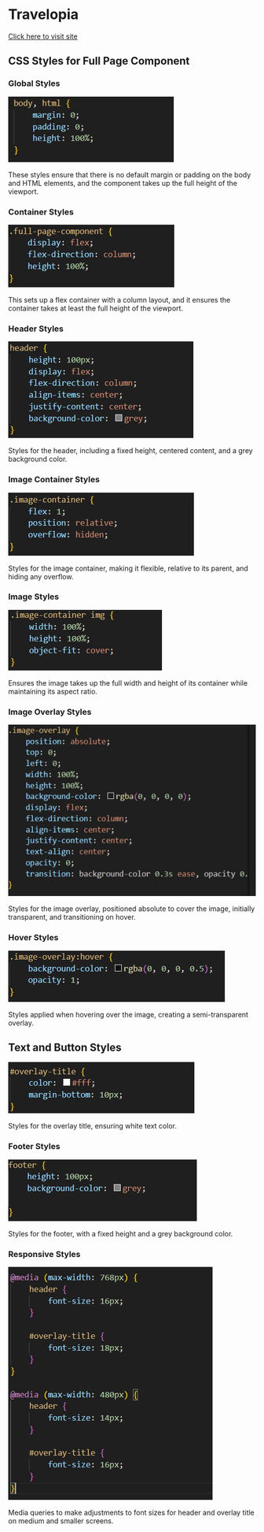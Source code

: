 # Travelopia

[Click here to visit site](https://travelopia-silk.vercel.app/)

## CSS Styles for Full Page Component

### Global Styles

![Body](./images/body.png)

These styles ensure that there is no default margin or padding on the body and HTML elements, and the component takes up the full height of the viewport.

### Container Styles

![Full Page Component](./images/full%20page.png)

This sets up a flex container with a column layout, and it ensures the container takes at least the full height of the viewport.

### Header Styles

![Header](./images/header.png)

Styles for the header, including a fixed height, centered content, and a grey background color.

### Image Container Styles

![Image Div](./images/image%20div.png)

Styles for the image container, making it flexible, relative to its parent, and hiding any overflow.

### Image Styles

![Image](./images/image.png)

Ensures the image takes up the full width and height of its container while maintaining its aspect ratio.

### Image Overlay Styles

![Image Overlay](./images/overlay.png)

Styles for the image overlay, positioned absolute to cover the image, initially transparent, and transitioning on hover.

### Hover Styles

![Image hover](./images/hover.png)

Styles applied when hovering over the image, creating a semi-transparent overlay.

## Text and Button Styles

![Title](./images/title.png)

Styles for the overlay title, ensuring white text color.

### Footer Styles

![Footer](./images/footer.png)

Styles for the footer, with a fixed height and a grey background color.

### Responsive Styles

![Media Query](./images/media%20query.png)

Media queries to make adjustments to font sizes for header and overlay title on medium and smaller screens.
